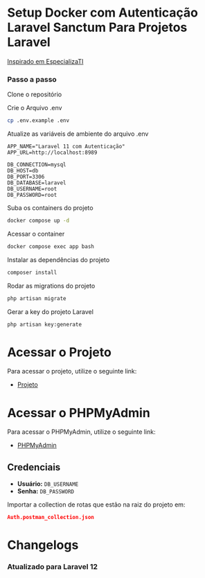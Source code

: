 # Setup Docker com Autenticação Laravel Sanctum Para Projetos Laravel
[Inspirado em EspecializaTI](https://academy.especializati.com.br)

### Passo a passo

Clone o repositório

Crie o Arquivo .env
```sh
cp .env.example .env
```

Atualize as variáveis de ambiente do arquivo .env
```dosini
APP_NAME="Laravel 11 com Autenticação"
APP_URL=http://localhost:8989

DB_CONNECTION=mysql
DB_HOST=db
DB_PORT=3306
DB_DATABASE=laravel
DB_USERNAME=root
DB_PASSWORD=root
```

Suba os containers do projeto
```sh
docker compose up -d
```


Acessar o container
```sh
docker compose exec app bash
```


Instalar as dependências do projeto
```sh
composer install
```

Rodar as migrations do projeto
```sh
php artisan migrate
```

Gerar a key do projeto Laravel
```sh
php artisan key:generate
```

# Acessar o Projeto

Para acessar o projeto, utilize o seguinte link:

- [Projeto](http://localhost:8989)

# Acessar o PHPMyAdmin

Para acessar o PHPMyAdmin, utilize o seguinte link:

- [PHPMyAdmin](http://localhost:8080)

## Credenciais

- **Usuário:** `DB_USERNAME`
- **Senha:** `DB_PASSWORD`

Importar a collection de rotas que estão na raiz do projeto em: 

```json
Auth.postman_collection.json
```


# Changelogs

### Atualizado para Laravel 12